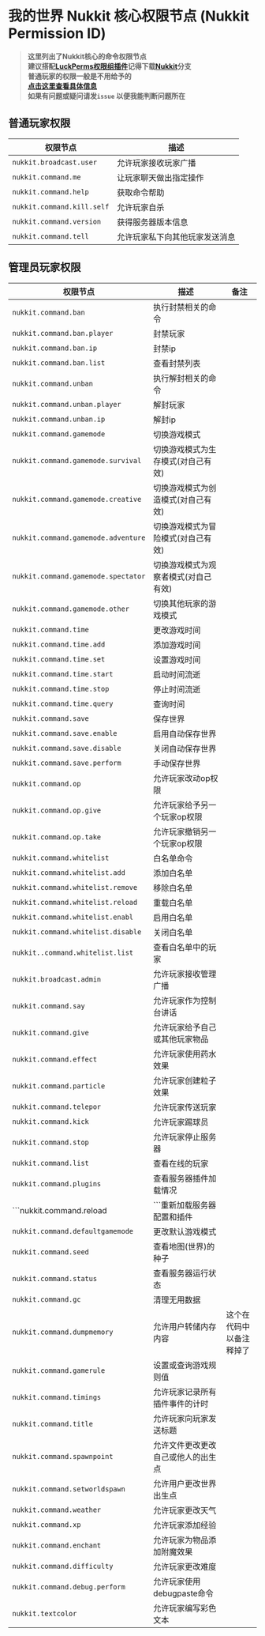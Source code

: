 # 我的世界 Nukkit 核心权限节点 (Nukkit Permission ID)
> **这里列出了Nukkit核心的命令权限节点**  
> **建议搭配[LuckPerms权限组插件](https://github.com/LuckPerms/LuckPerms)记得下载[Nukkit](https://luckperms.net/download)分支**  
> **普通玩家的权限一般是不用给予的**  
> **[点击这里查看具体信息](https://github.com/CloudburstMC/Nukkit/blob/master/src/main/java/cn/nukkit/permission/DefaultPermissions.java)**  
> **如果有问题或疑问请发`issue` 以便我能判断问题所在**
## 普通玩家权限
|权限节点|描述|
|-|-|
|```nukkit.broadcast.user```|允许玩家接收玩家广播|
|```nukkit.command.me```|让玩家聊天做出指定操作|
|```nukkit.command.help```|获取命令帮助|
|```nukkit.command.kill.self```|允许玩家自杀|
|```nukkit.command.version```|获得服务器版本信息|
|```nukkit.command.tell```|允许玩家私下向其他玩家发送消息|
## 管理员玩家权限
|权限节点|描述|备注|
|-|-|-|
|```nukkit.command.ban```|执行封禁相关的命令||
|```nukkit.command.ban.player```|封禁玩家||
|```nukkit.command.ban.ip```|封禁ip||
|```nukkit.command.ban.list```|查看封禁列表||
|```nukkit.command.unban```|执行解封相关的命令||
|```nukkit.command.unban.player```|解封玩家||
|```nukkit.command.unban.ip```|解封ip||
|```nukkit.command.gamemode```|切换游戏模式||
|```nukkit.command.gamemode.survival```|切换游戏模式为生存模式(对自己有效)||
|```nukkit.command.gamemode.creative```|切换游戏模式为创造模式(对自己有效)||
|```nukkit.command.gamemode.adventure```|切换游戏模式为冒险模式(对自己有效)||
|```nukkit.command.gamemode.spectator```|切换游戏模式为观察者模式(对自己有效)||
|```nukkit.command.gamemode.other```|切换其他玩家的游戏模式||
|```nukkit.command.time```|更改游戏时间||
|```nukkit.command.time.add```|添加游戏时间||
|```nukkit.command.time.set```|设置游戏时间||
|```nukkit.command.time.start```|启动时间流逝||
|```nukkit.command.time.stop```|停止时间流逝||
|```nukkit.command.time.query```|查询时间||
|```nukkit.command.save```|保存世界||
|```nukkit.command.save.enable```|启用自动保存世界||
|```nukkit.command.save.disable```|关闭自动保存世界||
|```nukkit.command.save.perform```|手动保存世界||
|```nukkit.command.op```|允许玩家改动op权限||
|```nukkit.command.op.give```|允许玩家给予另一个玩家op权限||
|```nukkit.command.op.take```|允许玩家撤销另一个玩家op权限||
|```nukkit.command.whitelist```|白名单命令||
|```nukkit.command.whitelist.add```|添加白名单||
|```nukkit.command.whitelist.remove```|移除白名单||
|```nukkit.command.whitelist.reload```|重载白名单||
|```nukkit.command.whitelist.enabl```|启用白名单||
|```nukkit.command.whitelist.disable```|关闭白名单||
|```nukkit..command.whitelist.list```|查看白名单中的玩家||
|```nukkit.broadcast.admin```|允许玩家接收管理广播||
|```nukkit.command.say```|允许玩家作为控制台讲话||
|```nukkit.command.give```|允许玩家给予自己或其他玩家物品||
|```nukkit.command.effect```|允许玩家使用药水效果||
|```nukkit.command.particle```|允许玩家创建粒子效果||
|```nukkit.command.telepor```|允许玩家传送玩家||
|```nukkit.command.kick```|允许玩家踢球员||
|```nukkit.command.stop```|允许玩家停止服务器||
|```nukkit.command.list```|查看在线的玩家||
|```nukkit.command.plugins```|查看服务器插件加载情况||
|```nukkit.command.reload|```重新加载服务器配置和插件||
|```nukkit.command.defaultgamemode```|更改默认游戏模式||
|```nukkit.command.seed```|查看地图(世界)的种子||
|```nukkit.command.status```|查看服务器运行状态||
|```nukkit.command.gc```|清理无用数据||
|```nukkit.command.dumpmemory```|允许用户转储内存内容|这个在代码中以备注释掉了|
|```nukkit.command.gamerule```|设置或查询游戏规则值||
|```nukkit.command.timings```|允许玩家记录所有插件事件的计时||
|```nukkit.command.title```|允许玩家向玩家发送标题||
|```nukkit.command.spawnpoint```|允许文件更改更改自己或他人的出生点||
|```nukkit.command.setworldspawn```|允许用户更改世界出生点||
|```nukkit.command.weather```|允许玩家更改天气||
|```nukkit.command.xp```|允许玩家添加经验||
|```nukkit.command.enchant```|允许玩家为物品添加附魔效果||
|```nukkit.command.difficulty```|允许玩家更改难度||
|```nukkit.command.debug.perform```|允许玩家使用debugpaste命令||
|```nukkit.textcolor```|允许玩家编写彩色文本||